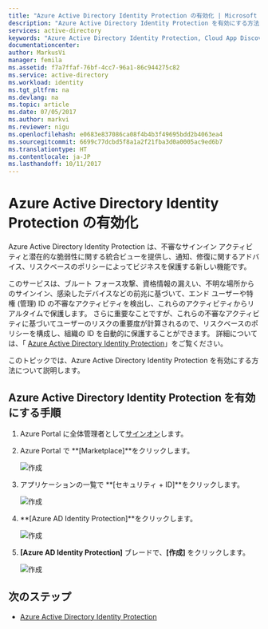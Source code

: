 ```yaml
---
title: "Azure Active Directory Identity Protection の有効化 | Microsoft Docs"
description: "Azure Active Directory Identity Protection を有効にする方法について説明します。"
services: active-directory
keywords: "Azure Active Directory Identity Protection, Cloud App Discovery, アプリケーションの管理, セキュリティ, リスク, リスク レベル, 脆弱性, セキュリティ ポリシー"
documentationcenter: 
author: MarkusVi
manager: femila
ms.assetid: f7a7ffaf-76bf-4cc7-96a1-86c944275c82
ms.service: active-directory
ms.workload: identity
ms.tgt_pltfrm: na
ms.devlang: na
ms.topic: article
ms.date: 07/05/2017
ms.author: markvi
ms.reviewer: nigu
ms.openlocfilehash: e0683e837086ca08f4b4b3f49695bdd2b4063ea4
ms.sourcegitcommit: 6699c77dcbd5f8a1a2f21fba3d0a0005ac9ed6b7
ms.translationtype: HT
ms.contentlocale: ja-JP
ms.lasthandoff: 10/11/2017
---
```

# <a name="enabling-azure-active-directory-identity-protection"></a>Azure Active Directory Identity Protection の有効化
Azure Active Directory Identity Protection は、不審なサインイン アクティビティと潜在的な脆弱性に関する統合ビューを提供し、通知、修復に関するアドバイス、リスクベースのポリシーによってビジネスを保護する新しい機能です。 

このサービスは、ブルート フォース攻撃、資格情報の漏えい、不明な場所からのサインイン、感染したデバイスなどの前兆に基づいて、エンド ユーザーや特権 (管理) ID の不審なアクティビティを検出し、これらのアクティビティからリアルタイムで保護します。 さらに重要なことですが、これらの不審なアクティビティに基づいてユーザーのリスクの重要度が計算されるので、リスクベースのポリシーを構成し、組織の ID を自動的に保護することができます。 詳細については、「 [Azure Active Directory Identity Protection](active-directory-identityprotection.md)」をご覧ください。

このトピックでは、Azure Active Directory Identity Protection を有効にする方法について説明します。

## <a name="steps-to-enable-azure-active-directory-identity-protection"></a>Azure Active Directory Identity Protection を有効にする手順
1. Azure Portal に全体管理者として[サインオン](https://ms.portal.azure.com/)します。 
2. Azure Portal で **[Marketplace]**をクリックします。
   
    ![作成](./media/active-directory-identityprotection-enable/01.png "作成")
3. アプリケーションの一覧で **[セキュリティ + ID]**をクリックします。
   
    ![作成](./media/active-directory-identityprotection-enable/02.png "作成")
4. **[Azure AD Identity Protection]**をクリックします。
   
    ![作成](./media/active-directory-identityprotection-enable/03.png "作成")
5. **[Azure AD Identity Protection]** ブレードで、**[作成]** をクリックします。
   
    ![作成](./media/active-directory-identityprotection-enable/04.png "作成")

## <a name="next-steps"></a>次のステップ
* [Azure Active Directory Identity Protection](active-directory-identityprotection.md)

